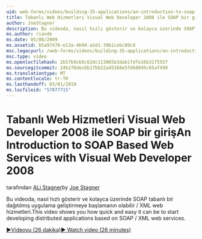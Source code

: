 ```yaml
---
uid: web-forms/videos/building-35-applications/an-introduction-to-soap-based-web-services-with-visual-web-developer-2008
title: Tabanlı Web Hizmetleri Visual Web Developer 2008 ile SOAP bir giriş | Microsoft Docs
author: JoeStagner
description: Bu videoda, nasıl hızlı gösterir ve kolayca üzerinde SOAP tabanlı bir dağıtılmış uygulama geliştirmeye başlamanın olabilir / XML web hizmetleri.
ms.author: riande
ms.date: 05/08/2009
ms.assetid: b5a97476-e13a-4b94-a2d1-39b1cebc89c8
msc.legacyurl: /web-forms/videos/building-35-applications/an-introduction-to-soap-based-web-services-with-visual-web-developer-2008
msc.type: video
ms.openlocfilehash: 2b57b9cb5c62dc113065b3dab1fdfe16b31f5557
ms.sourcegitcommit: 24b1f6decbb17bb22a45166e5fdb0845c65af498
ms.translationtype: MT
ms.contentlocale: tr-TR
ms.lasthandoff: 03/01/2019
ms.locfileid: "57077715"
---
```

<a name="an-introduction-to-soap-based-web-services-with-visual-web-developer-2008"></a><span data-ttu-id="b2b57-103">Tabanlı Web Hizmetleri Visual Web Developer 2008 ile SOAP bir giriş</span><span class="sxs-lookup"><span data-stu-id="b2b57-103">An Introduction to SOAP Based Web Services with Visual Web Developer 2008</span></span>
====================
<span data-ttu-id="b2b57-104">tarafından [ALi Stagner](https://github.com/JoeStagner)</span><span class="sxs-lookup"><span data-stu-id="b2b57-104">by [Joe Stagner](https://github.com/JoeStagner)</span></span>

<span data-ttu-id="b2b57-105">Bu videoda, nasıl hızlı gösterir ve kolayca üzerinde SOAP tabanlı bir dağıtılmış uygulama geliştirmeye başlamanın olabilir / XML web hizmetleri.</span><span class="sxs-lookup"><span data-stu-id="b2b57-105">This video shows you how quick and easy it can be to start developing distributed applications based on SOAP / XML web services.</span></span>

[<span data-ttu-id="b2b57-106">&#9654;Videoyu (26 dakika)</span><span class="sxs-lookup"><span data-stu-id="b2b57-106">&#9654; Watch video (26 minutes)</span></span>](https://channel9.msdn.com/Blogs/ASP-NET-Site-Videos/an-introduction-to-soap-based-web-services-with-visual-web-developer-2008)

